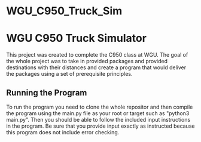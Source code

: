 # WGU_C950_Truck_Sim
<h1>WGU C950 Truck Simulator</h1>
<p>This project was created to complete the C950 class at WGU. The goal of the whole project was to take in provided packages
and provided destinations with their distances and create a program that would deliver the packages using a set of prerequisite principles.
</p>
<h2>Running the Program</h2>
<p>To run the program you need to clone the whole repositor and then compile the program using the main.py file as your root or target such as "python3 main.py". Then you should be able to follow the included input instructions in the program. Be sure that you provide input exactly as instructed because this program does not include error checking.</p>
